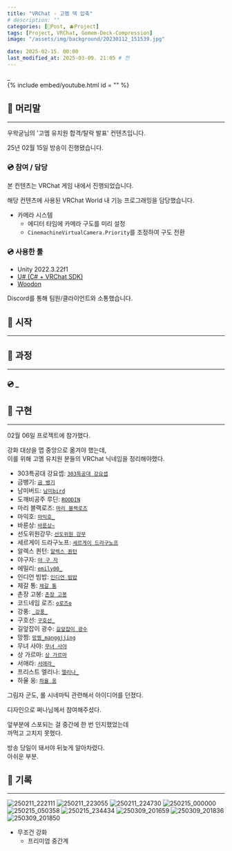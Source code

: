 ```yaml
---
title: "VRChat - 고멤 덱 압축"
# description: ""
categories: [📀Post, 🫐Project]
tags: [Project, VRChat, Gomem-Deck-Compression]
image: "/assets/img/background/20230112_151539.jpg"

date: 2025-02-15. 00:00
last_modified_at: 2025-03-09. 21:05 # 전
---
```


_  
{% include embed/youtube.html id = "" %}

## 📀 머리말

---

우왁굳님의 '고멤 유치원 합격/탈락 발표' 컨텐츠입니다.  

25년 02월 15일 방송이 진행됐습니다.  

### 💿 참여 / 담당

본 컨텐츠는 VRChat 게임 내에서 진행되었습니다.  

해당 컨텐츠에 사용된 VRChat World 내 기능 프로그래밍을 담당했습니다.  

- 카메라 시스템
  - 에디터 타임에 카메라 구도를 미리 설정
  - `CinemachineVirtualCamera.Priority`를 조정하여 구도 전환

### 💿 사용한 툴

- Unity 2022.3.22f1
- [U# (C# + VRChat SDK)](https://udonsharp.docs.vrchat.com/)
- [Woodon](https://github.com/wrchat/Woodon)

Discord를 통해 팀원/클라이언트와 소통했습니다.  

## 📀 시작

---

## 📀 과정

---

### 💿 _

## 📀 구현

---

02월 06일 프로젝트에 참가했다.  

강화 대상을 맵 중앙으로 옮겨야 했는데,  
이를 위해 고멤 유치원 분들의 VRChat 닉네임을 정리해야했다.  

- 303특공대 강요셉: [`303특공대 강요셉`](https://vrchat.com/home/user/usr_0e7841b3-1b71-4342-8a3e-769cffab63d8)
- 금뱅기: [`금 뱅기`](https://vrchat.com/home/user/usr_50863740-8225-499d-9733-bd345d5b1566)
- 남미버드: [`남미bird`](https://vrchat.com/home/user/usr_a5f3dc59-0d41-464c-8205-3f5ed4934152)
- 도깨비공주 루딘: [`ROODIN`](https://vrchat.com/home/user/usr_6dbbaf57-1760-48fa-95bd-f458eb928fec)
- 마리 블랙로즈: [`마리 블랙로즈`](https://vrchat.com/home/user/usr_311110ef-98c7-4363-b91b-c5bbaf9c61fb)
- 마익호: [`마익호_`](https://vrchat.com/home/user/usr_65841063-4556-4d08-b55e-afbb28892f5f)
- 바룬상: [`바룬상~`](https://vrchat.com/home/user/usr_21950d9e-fec3-4916-9fd4-f3a5c0daa098)
- 선도위원강무: [`선도위원 강무`](https://vrchat.com/home/user/usr_2678cebb-71de-461d-8e62-627fe72212ad)
- 세르게이 드라구노프: [`세르게이 드라구노프`](https://vrchat.com/home/user/usr_8f08f05b-7762-41ec-afbe-f4274c832b1a)
- 알렉스 퀀턴: [`알렉스 퀀턴`](https://vrchat.com/home/user/usr_75932048-7ae7-4e7d-90ca-b1b5a9cce3be)
- 야구자: [`야 구 자`](https://vrchat.com/home/user/usr_3c30cfe5-b1ad-4b52-b8ad-16cf136d917d)
- 에밀리: [`emily00_`](https://vrchat.com/home/user/usr_e6c432b4-3358-4518-8a3c-406911833cd7)
- 인디언 빔밥: [`인디언 빔밥`](https://vrchat.com/home/user/usr_3e7731f0-e8b4-4d25-8b59-6a318dd00524)
- 제갈 통: [`제갈 통`](https://vrchat.com/home/user/usr_c45bba6b-31de-4d6c-bb4d-05db2cc3ee9f)
- 촌장 고봉: [`촌장 고봉`](https://vrchat.com/home/user/usr_6674cb0d-bc87-4015-a198-71acda756a8e)
- 코드네임 로즈: [`o로즈o`](https://vrchat.com/home/user/usr_04b8479e-797f-45bc-b17a-94be7c5db813)
- 강풍: [`_강풍_`](https://vrchat.com/home/user/usr_8432eae7-5423-4473-b0d5-3e770d3f614c)
- 구호선: [`구호선_`](https://vrchat.com/home/user/usr_6e678b37-fa23-4b67-8292-e70cdb8edb93)
- 길앞잡이 광수: [`길앞잡이 광수`](https://vrchat.com/home/user/usr_2eeb2071-1fd1-4820-a1d2-f6d6361f651d)
- 망찡: [`망찡_manggjjing`](https://vrchat.com/home/user/usr_b9f63647-2f4f-47f8-87e1-58c9532c7b78)
- 무녀 사야: [`무녀 사야`](https://vrchat.com/home/user/usr_9bd51d75-6576-4341-972d-30470683952b)
- 상 가르마: [`상 가르마`](https://vrchat.com/home/user/usr_c795c5b0-f38b-45ad-a98c-fe6726cb8311)
- 서애라: [`서애라_`](https://vrchat.com/home/user/usr_11da3ec1-1848-4c2d-a839-c37dfa219397)
- 프리스트 엘리나: [`엘리나_`](https://vrchat.com/home/user/usr_db489b8c-4a76-499b-9724-d55d6e63138a)
- 하율 옹: [`하율 옹`](https://vrchat.com/home/user/usr_fa63ac62-fb96-4cb5-9cab-33da24106d2a)

그림자 군도, 롤 시네마틱 관련해서 아이디어를 던졌다.  

디자인으로 쩌나님께서 참여해주셨다.  

앞부분에 스포되는 걸 중간에 한 번 인지했었는데  
까먹고 고치지 못했다.  

방송 당일이 돼서야 뒤늦게 알아차렸다.  
아쉬운 부분.  

## 📀 기록

---

![250211_222111](/assets/project/Gomem_Deck_Compression/250211_222111.png)
![250211_223055](/assets/project/Gomem_Deck_Compression/250211_223055.png)
![250211_224730](/assets/project/Gomem_Deck_Compression/250211_224730.png)
![250215_000000](/assets/project/Gomem_Deck_Compression/250215_000000.png)
![250215_050358](/assets/project/Gomem_Deck_Compression/250215_050358.png)
![250215_234434](/assets/project/Gomem_Deck_Compression/250215_234434.png)
![250309_201659](/assets/project/Gomem_Deck_Compression/250309_201659.png)
![250309_201836](/assets/project/Gomem_Deck_Compression/250309_201836.png)
![250309_201850](/assets/project/Gomem_Deck_Compression/250309_201850.png)

- 무조건 강화
  - 프리미엄 중간계
